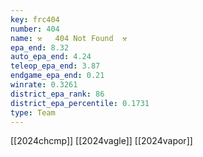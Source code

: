 ```yaml
---
key: frc404
number: 404
name: ⚒️   404 Not Found  ⚒️
epa_end: 8.32
auto_epa_end: 4.24
teleop_epa_end: 3.87
endgame_epa_end: 0.21
winrate: 0.3261
district_epa_rank: 86
district_epa_percentile: 0.1731
type: Team
---
```

[[2024chcmp]]
[[2024vagle]]
[[2024vapor]]
